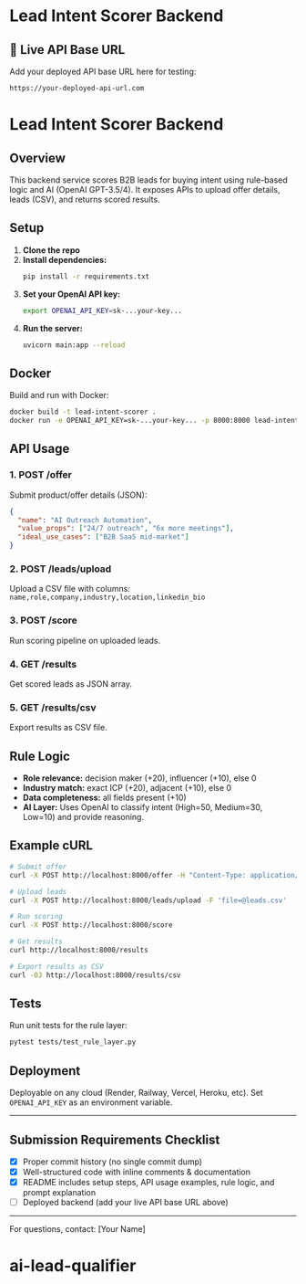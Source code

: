 # Lead Intent Scorer Backend

## 🚀 Live API Base URL
Add your deployed API base URL here for testing:

`https://your-deployed-api-url.com`

# Lead Intent Scorer Backend

## Overview
This backend service scores B2B leads for buying intent using rule-based logic and AI (OpenAI GPT-3.5/4). It exposes APIs to upload offer details, leads (CSV), and returns scored results.

## Setup

1. **Clone the repo**
2. **Install dependencies:**
	```bash
	pip install -r requirements.txt
	```
3. **Set your OpenAI API key:**
	```bash
	export OPENAI_API_KEY=sk-...your-key...
	```
4. **Run the server:**
	```bash
	uvicorn main:app --reload
	```

## Docker

Build and run with Docker:
```bash
docker build -t lead-intent-scorer .
docker run -e OPENAI_API_KEY=sk-...your-key... -p 8000:8000 lead-intent-scorer
```

## API Usage

### 1. POST /offer
Submit product/offer details (JSON):
```json
{
  "name": "AI Outreach Automation",
  "value_props": ["24/7 outreach", "6x more meetings"],
  "ideal_use_cases": ["B2B SaaS mid-market"]
}
```

### 2. POST /leads/upload
Upload a CSV file with columns:
`name,role,company,industry,location,linkedin_bio`

### 3. POST /score
Run scoring pipeline on uploaded leads.

### 4. GET /results
Get scored leads as JSON array.

### 5. GET /results/csv
Export results as CSV file.

## Rule Logic
- **Role relevance:** decision maker (+20), influencer (+10), else 0
- **Industry match:** exact ICP (+20), adjacent (+10), else 0
- **Data completeness:** all fields present (+10)
- **AI Layer:** Uses OpenAI to classify intent (High=50, Medium=30, Low=10) and provide reasoning.

## Example cURL
```bash
# Submit offer
curl -X POST http://localhost:8000/offer -H "Content-Type: application/json" -d '{"name":"AI Outreach Automation","value_props":["24/7 outreach","6x more meetings"],"ideal_use_cases":["B2B SaaS mid-market"]}'

# Upload leads
curl -X POST http://localhost:8000/leads/upload -F 'file=@leads.csv'

# Run scoring
curl -X POST http://localhost:8000/score

# Get results
curl http://localhost:8000/results

# Export results as CSV
curl -OJ http://localhost:8000/results/csv
```

## Tests
Run unit tests for the rule layer:
```bash
pytest tests/test_rule_layer.py
```

## Deployment
Deployable on any cloud (Render, Railway, Vercel, Heroku, etc). Set `OPENAI_API_KEY` as an environment variable.

---
## Submission Requirements Checklist

- [x] Proper commit history (no single commit dump)
- [x] Well-structured code with inline comments & documentation
- [x] README includes setup steps, API usage examples, rule logic, and prompt explanation
- [ ] Deployed backend (add your live API base URL above)

---
For questions, contact: [Your Name]
# ai-lead-qualifier
